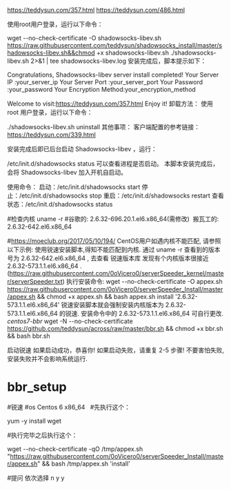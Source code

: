 https://teddysun.com/357.html
https://teddysun.com/486.html

使用root用户登录，运行以下命令：

wget --no-check-certificate -O shadowsocks-libev.sh https://raw.githubusercontent.com/teddysun/shadowsocks_install/master/shadowsocks-libev.sh&&chmod +x shadowsocks-libev.sh
./shadowsocks-libev.sh 2>&1 | tee shadowsocks-libev.log
安装完成后，脚本提示如下：

Congratulations, Shadowsocks-libev server install completed!
Your Server IP        :your_server_ip
Your Server Port      :your_server_port
Your Password         :your_password
Your Encryption Method:your_encryption_method

Welcome to visit:https://teddysun.com/357.html
Enjoy it!
卸载方法：
使用 root 用户登录，运行以下命令：

./shadowsocks-libev.sh uninstall
其他事项：
客户端配置的参考链接：https://teddysun.com/339.html

安装完成后即已后台启动 Shadowsocks-libev ，运行：

/etc/init.d/shadowsocks status
可以查看进程是否启动。
本脚本安装完成后，会将 Shadowsocks-libev 加入开机自启动。

使用命令：
启动：/etc/init.d/shadowsocks start
停止：/etc/init.d/shadowsocks stop
重启：/etc/init.d/shadowsocks restart
查看状态：/etc/init.d/shadowsocks status

#检查内核
uname -r 
#谷歌的: 2.6.32-696.20.1.el6.x86_64(需修改)  搬瓦工的: 2.6.32-642.el6.x86_64

#https://moeclub.org/2017/05/10/194/
CentOS用户如遇内核不能匹配,
请参照以下示例:
使用锐速安装脚本,得知不能匹配到内核.
通过 uname -r 查看到的版本号为 2.6.32-642.el6.x86_64 ,
去查看 锐速版本库 发现有个内核版本很接近 2.6.32-573.1.1.el6.x86_64 .  (https://raw.githubusercontent.com/0oVicero0/serverSpeeder_kernel/master/serverSpeeder.txt)
执行安装命令:
wget --no-check-certificate -O appex.sh https://raw.githubusercontent.com/0oVicero0/serverSpeeder_Install/master/appex.sh && chmod +x appex.sh && bash appex.sh install '2.6.32-573.1.1.el6.x86_64'
锐速安装脚本就会强制安装内核版本为 2.6.32-573.1.1.el6.x86_64 的锐速.
安装命令中的 2.6.32-573.1.1.el6.x86_64 可自行更改.  
*centos7-bbr*
wget -N --no-check-certificate https://github.com/teddysun/across/raw/master/bbr.sh && chmod +x bbr.sh && bash bbr.sh

启动锐速
如果启动成功，恭喜你!
如果启动失败，请重复 2-5 步骤! 
不要害怕失败,安装失败并不会影响系统运行.
# bbr_setup 
#锐速 
#os 	Centos 6 x86_64  
#先执行这个：

yum -y install wget

#执行完毕之后执行这个：

wget --no-check-certificate -qO /tmp/appex.sh "https://raw.githubusercontent.com/0oVicero0/serverSpeeder_Install/master/appex.sh" && bash /tmp/appex.sh 'install'

#提问 依次选择  n y y
